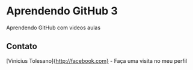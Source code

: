 Aprendendo GitHub 3  
===================

Aprendendo GitHub com videos aulas

Contato
-------

[Vinicius Tolesano]{http://facebook.com} - Faça uma visita no meu perfil




